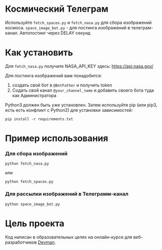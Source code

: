 # Космический Телеграм

Используйте `fetch_spacex.py` и `fetch_nasa.py` для сбора изображений космоса.
`space_image_bot.py` - для постинга изображений в телеграм-канал. Автопостинг через DELAY секунд

# Как установить

Для `fetch_nasa.py` получите NASA_API_KEY здесь: https://api.nasa.gov/

Для постинга изображений вам понадобится:
1. создать свой бот в `@BotFather` и получить token
2. Содать свой канал `@your_channel_name` и добавить своего бота туда как Администратора

Python3 должен быть уже установлен. Затем используйте pip (или pip3, есть есть конфликт с Python2) для установки зависимостей:

```
pip install -r requirements.txt
```

# Пример использования
### Для сбора изображений

```
python fetch_nasa.py
```
или
```
python fetch_spacex.py
```

### Для рассылки изображений в Телеграмм-канал

```
python spaсe_image_bot.py
```


# Цель проекта

Код написан в образовательных целях на онлайн-курсе для веб-разработчиков [Devman](dvmn.org).
